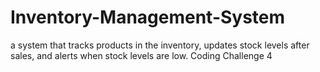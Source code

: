 # Inventory-Management-System
a system that tracks products in the inventory, updates stock levels after sales, and alerts when stock levels are low. Coding Challenge 4
